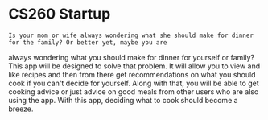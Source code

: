 # CS260 Startup

    Is your mom or wife always wondering what she should make for dinner for the family? Or better yet, maybe you are 
always wondering what you should make for dinner for yourself or family? This app will be designed to solve that problem.
It will allow you to view and like recipes and then from there get recommendations on what you should cook if you can't 
decide for yourself. Along with that, you will be able to get cooking advice or just advice on good meals from other users who are also using the app. With this app, deciding what to cook should become a breeze.
